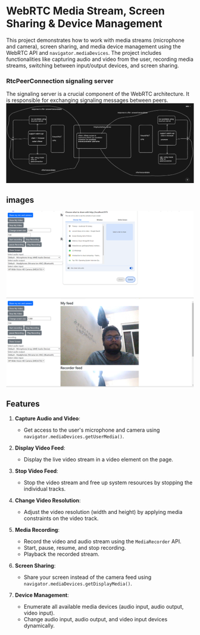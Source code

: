 # WebRTC Media Stream, Screen Sharing & Device Management

This project demonstrates how to work with media streams (microphone and camera), screen sharing, and media device management using the WebRTC API and `navigator.mediaDevices`. The project includes functionalities like capturing audio and video from the user, recording media streams, switching between input/output devices, and screen sharing.
### RtcPeerConnection signaling server
The signaling server is a crucial component of the WebRTC architecture. It is responsible for exchanging signaling messages
between peers.
![signaling server ](/video-recorder/assets/peerConnectionSignalingServer.png)
## images
![screen record](/video-recorder/assets/screencapture.png)
![video recorder](/video-recorder/assets/video-recorder.png)
## Features

1. **Capture Audio and Video**:
   - Get access to the user's microphone and camera using `navigator.mediaDevices.getUserMedia()`.
   
2. **Display Video Feed**:
   - Display the live video stream in a video element on the page.

3. **Stop Video Feed**:
   - Stop the video stream and free up system resources by stopping the individual tracks.

4. **Change Video Resolution**:
   - Adjust the video resolution (width and height) by applying media constraints on the video track.

5. **Media Recording**:
   - Record the video and audio stream using the `MediaRecorder` API.
   - Start, pause, resume, and stop recording.
   - Playback the recorded stream.

6. **Screen Sharing**:
   - Share your screen instead of the camera feed using `navigator.mediaDevices.getDisplayMedia()`.

7. **Device Management**:
   - Enumerate all available media devices (audio input, audio output, video input).
   - Change audio input, audio output, and video input devices dynamically.
